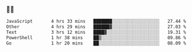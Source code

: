 ### 👨‍💻

<!--START_SECTION:waka-->

```txt
JavaScript       4 hrs 33 mins   ███████░░░░░░░░░░░░░░░░░░   27.44 %
Other            4 hrs 29 mins   ██████▓░░░░░░░░░░░░░░░░░░   27.03 %
Text             3 hrs 12 mins   ████▓░░░░░░░░░░░░░░░░░░░░   19.31 %
PowerShell       1 hr 38 mins    ██▒░░░░░░░░░░░░░░░░░░░░░░   09.86 %
Go               1 hr 20 mins    ██░░░░░░░░░░░░░░░░░░░░░░░   08.09 %
```

<!--END_SECTION:waka-->
